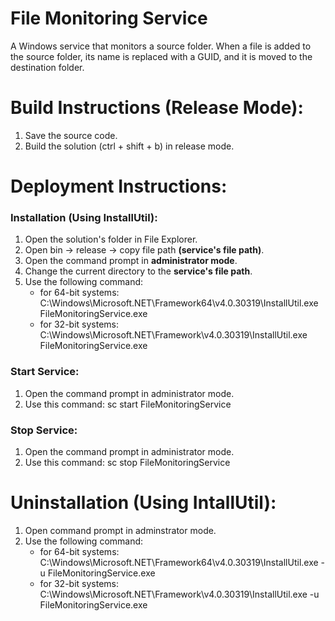 # File Monitoring Service
A Windows service that monitors a source folder. When a file is added to the source folder, its name is replaced with a GUID, and it is moved to the destination folder.
# Build Instructions (Release Mode):
1. Save the source code.
2. Build the solution (ctrl + shift + b) in release mode.
# Deployment Instructions:
### Installation (Using InstallUtil):
1. Open the solution's folder in File Explorer.
2. Open bin -> release -> copy file path **(service's file path)**.
3. Open the command prompt in **administrator mode**.
4. Change the current directory to the **service's file path**.
5. Use the following command:
   - for 64-bit systems: C:\Windows\Microsoft.NET\Framework64\v4.0.30319\InstallUtil.exe FileMonitoringService.exe
   - for 32-bit systems: C:\Windows\Microsoft.NET\Framework\v4.0.30319\InstallUtil.exe FileMonitoringService.exe
### Start Service:
1. Open the command prompt in administrator mode.
2. Use this command: sc start FileMonitoringService
### Stop Service:
1. Open the command prompt in administrator mode.
2. Use this command: sc stop FileMonitoringService
# Uninstallation (Using IntallUtil):
1. Open command prompt in adminstrator mode.
2. Use the following command:
   - for 64-bit systems: C:\Windows\Microsoft.NET\Framework64\v4.0.30319\InstallUtil.exe -u FileMonitoringService.exe
   - for 32-bit systems: C:\Windows\Microsoft.NET\Framework\v4.0.30319\InstallUtil.exe -u FileMonitoringService.exe
